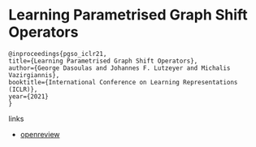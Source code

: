# Learning Parametrised Graph Shift Operators

```
@inproceedings{pgso_iclr21,
title={Learning Parametrised Graph Shift Operators},
author={George Dasoulas and Johannes F. Lutzeyer and Michalis Vazirgiannis},
booktitle={International Conference on Learning Representations (ICLR)},
year={2021}
}
```

links
- [openreview](https://openreview.net/forum?id=0OlrLvrsHwQ)
